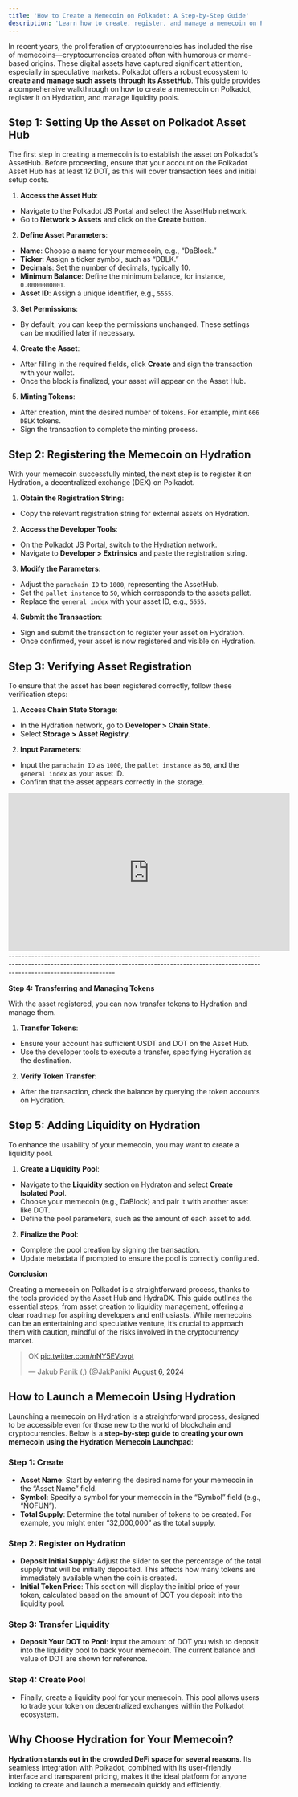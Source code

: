 ```yaml
---
title: 'How to Create a Memecoin on Polkadot: A Step-by-Step Guide'
description: 'Learn how to create, register, and manage a memecoin on Polkadot using AssetHub and Hydration with this step-by-step guide.'
---
```

In recent years, the proliferation of cryptocurrencies has included the rise of memecoins—cryptocurrencies created often with humorous or meme-based origins. These digital assets have captured significant attention, especially in speculative markets. Polkadot offers a robust ecosystem to **create and manage such assets through its AssetHub**. This guide provides a comprehensive walkthrough on how to create a memecoin on Polkadot, register it on Hydration, and manage liquidity pools.

**Step 1: Setting Up the Asset on Polkadot Asset Hub**
------------------------------------------------------

The first step in creating a memecoin is to establish the asset on Polkadot’s AssetHub. Before proceeding, ensure that your account on the Polkadot Asset Hub has at least 12 DOT, as this will cover transaction fees and initial setup costs.

1. **Access the Asset Hub**: 
  - Navigate to the Polkadot JS Portal and select the AssetHub network.
  - Go to **Network &gt; Assets** and click on the **Create** button.
2. **Define Asset Parameters**: 
  - **Name**: Choose a name for your memecoin, e.g., “DaBlock.”
  - **Ticker**: Assign a ticker symbol, such as “DBLK.”
  - **Decimals**: Set the number of decimals, typically 10.
  - **Minimum Balance**: Define the minimum balance, for instance, `0.0000000001`.
  - **Asset ID**: Assign a unique identifier, e.g., `5555`.
3. **Set Permissions**: 
  - By default, you can keep the permissions unchanged. These settings can be modified later if necessary.
4. **Create the Asset**: 
  - After filling in the required fields, click **Create** and sign the transaction with your wallet.
  - Once the block is finalized, your asset will appear on the Asset Hub.
5. **Minting Tokens**: 
  - After creation, mint the desired number of tokens. For example, mint `666 DBLK` tokens.
  - Sign the transaction to complete the minting process.

**Step 2: Registering the Memecoin on Hydration**
-------------------------------------------------

With your memecoin successfully minted, the next step is to register it on Hydration, a decentralized exchange (DEX) on Polkadot.

1. **Obtain the Registration String**: 
  - Copy the relevant registration string for external assets on Hydration.
2. **Access the Developer Tools**: 
  - On the Polkadot JS Portal, switch to the Hydration network.
  - Navigate to **Developer &gt; Extrinsics** and paste the registration string.
3. **Modify the Parameters**: 
  - Adjust the `parachain ID` to `1000`, representing the AssetHub.
  - Set the `pallet instance` to `50`, which corresponds to the assets pallet.
  - Replace the `general index` with your asset ID, e.g., `5555`.
4. **Submit the Transaction**: 
  - Sign and submit the transaction to register your asset on Hydration.
  - Once confirmed, your asset is now registered and visible on Hydration.

**Step 3: Verifying Asset Registration**
----------------------------------------

To ensure that the asset has been registered correctly, follow these verification steps:

1. **Access Chain State Storage**: 
  - In the Hydration network, go to **Developer &gt; Chain State**.
  - Select **Storage &gt; Asset Registry**.
2. **Input Parameters**: 
  - Input the `parachain ID` as `1000`, the `pallet instance` as `50`, and the `general index` as your asset ID.
  - Confirm that the asset appears correctly in the storage.

<iframe allowfullscreen="allowfullscreen" frameborder="0" height="315" src="https://www.youtube.com/embed/2uE7nZIJSFA?si=iL-F2k324uXI-TAg" title="YouTube video player" width="560"></iframe>
---------------------------------------------------------------------------------------------------------------------------------------------------------------------------------------------

**Step 4: Transferring and Managing Tokens**

With the asset registered, you can now transfer tokens to Hydration and manage them.

1. **Transfer Tokens**: 
  - Ensure your account has sufficient USDT and DOT on the Asset Hub.
  - Use the developer tools to execute a transfer, specifying Hydration as the destination.
2. **Verify Token Transfer**: 
  - After the transaction, check the balance by querying the token accounts on Hydration.

**Step 5: Adding Liquidity on Hydration**
-----------------------------------------

To enhance the usability of your memecoin, you may want to create a liquidity pool.

1. **Create a Liquidity Pool**: 
  - Navigate to the **Liquidity** section on Hydraton and select **Create Isolated Pool**.
  - Choose your memecoin (e.g., DaBlock) and pair it with another asset like DOT.
  - Define the pool parameters, such as the amount of each asset to add.
2. **Finalize the Pool**: 
  - Complete the pool creation by signing the transaction.
  - Update metadata if prompted to ensure the pool is correctly configured.

**Conclusion**

Creating a memecoin on Polkadot is a straightforward process, thanks to the tools provided by the Asset Hub and HydraDX. This guide outlines the essential steps, from asset creation to liquidity management, offering a clear roadmap for aspiring developers and enthusiasts. While memecoins can be an entertaining and speculative venture, it’s crucial to approach them with caution, mindful of the risks involved in the cryptocurrency market.

> OK [pic.twitter.com/nNY5EVovpt](https://t.co/nNY5EVovpt)
> 
> — Jakub Panik (,) (@JakPanik) [August 6, 2024](https://twitter.com/JakPanik/status/1820889038439772545?ref_src=twsrc%5Etfw)

<script async="" charset="utf-8" src="https://platform.twitter.com/widgets.js"></script>



How to Launch a Memecoin Using Hydration
----------------------------------------

Launching a memecoin on Hydration is a straightforward process, designed to be accessible even for those new to the world of blockchain and cryptocurrencies. Below is a **step-by-step guide to creating your own memecoin using the Hydration Memecoin Launchpad**:

### Step 1: Create

- **Asset Name**: Start by entering the desired name for your memecoin in the “Asset Name” field.
- **Symbol**: Specify a symbol for your memecoin in the “Symbol” field (e.g., “NOFUN”).
- **Total Supply**: Determine the total number of tokens to be created. For example, you might enter “32,000,000” as the total supply.

### Step 2: Register on Hydration

- **Deposit Initial Supply**: Adjust the slider to set the percentage of the total supply that will be initially deposited. This affects how many tokens are immediately available when the coin is created.
- **Initial Token Price**: This section will display the initial price of your token, calculated based on the amount of DOT you deposit into the liquidity pool.

### Step 3: Transfer Liquidity

- **Deposit Your DOT to Pool**: Input the amount of DOT you wish to deposit into the liquidity pool to back your memecoin. The current balance and value of DOT are shown for reference.

### Step 4: Create Pool

- Finally, create a liquidity pool for your memecoin. This pool allows users to trade your token on decentralized exchanges within the Polkadot ecosystem.

Why Choose Hydration for Your Memecoin?
---------------------------------------

**Hydration stands out in the crowded DeFi space for several reasons**. Its seamless integration with Polkadot, combined with its user-friendly interface and transparent pricing, makes it the ideal platform for anyone looking to create and launch a memecoin quickly and efficiently.
